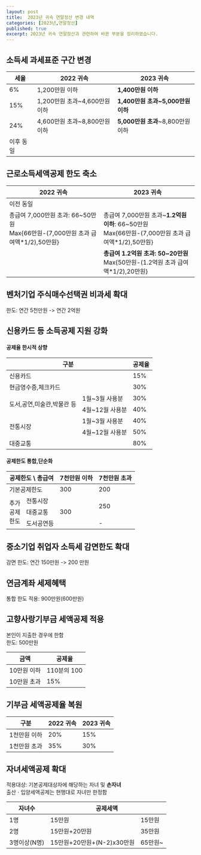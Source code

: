 ```yaml
---
layout: post
title:  2023년 귀속 연말정산 변경 내역
categories: [2023년,연말정산]
published: true
excerpt: 2023년 귀속 연말정산과 관련하여 바뀐 부분을 정리하였습니다.
---
```


## 소득세 과세표준 구간 변경

|세율|2022 귀속|2023 귀속|
|---|---------|---------|
|6%|1,200만원 이하|**1,400만원 이하**|
|15%|1,200만원 초과~4,600만원 이하|**1,400만원 초과~5,000만원 이하**|
|24%|4,600만원 초과~8,800만원 이하|**5,000만원 초과**~8,800만원 이하|
|이후 동일|||

## 근로소득세액공제 한도 축소

|2022 귀속|2023 귀속|
|---------|---------|
|이전 동일||
|총급여 7,000만원 초과: 66~50만원<br>Max{66만원-(7,000만원 초과 급여액*1/2),50만원}|총급여 7,000만원 초과~**1.2억원 이하**: 66~50만원<br>Max{66만원-(7,000만원 초과 급여액*1/2),50만원} |
||**총급여 1.2억원 초과: 50~20만원**<br>Max{50만원-(1.2억원 초과 급여액*1/2),20만원} |

## 벤처기업 주식매수선택권 비과세 확대 
한도: 연간 5천만원 -> 연간 2억원 

## 신용카드 등 소득공제 지원 강화 

#### 공제율 한시적 상향

<table>
  <thead>
    <th colspan="2">구분</th>
    <th>공제율</th>
  </thead>  
  <tr>
    <td colspan="2">신용카드</td>
    <td>15%</td>
  </tr>
  <tr>
    <td colspan="2">현금영수증,체크카드</td>
    <td>30%</td>
  </tr>
  <tr>
    <td rowspan="2">도서,공연,미술관,박물관 등</td>
    <td>1월~3월 사용분</td>
    <td>30%</td>
  </tr>
  <tr>
    <td>4월~12월 사용분</td>
    <td>40%</td>
  </tr>
  <tr>
    <td rowspan="2">전통시장</td>
    <td>1월~3월 사용분</td>
    <td>40%</td>
  </tr>
  <tr>
    <td>4월~12월 사용분</td>
    <td>50%</td>
  </tr>
  <tr>
    <td colspan="2">대중교통</td>
    <td>80%</td>
  </tr>  
</table>


#### 공제한도 통합,단순화 

<table>
  <thead>
    <th colspan="2">공제한도 \ 총급여</th>
    <th>7천만원 이하</th>
    <th>7천만원 초과</th>
  </thead>  
  <tr>
    <td colspan="2">기본공제한도</td>
    <td>300</td>
    <td>200</td>
  </tr>
  <tr>
    <td rowspan="3">추가<br>공제<br>한도</td>
    <td>전통시장</td>
    <td rowspan="3">300</td>
    <td rowspan="2">250</td>
  </tr>
  <tr>
    <td>대중교통</td>
  </tr>
  <tr>
    <td>도서공연등</td>
    <td>-</td>
  </tr>
</table>

## 중소기업 취업자 소득세 감면한도 확대
감면 한도: 연간 150만원 -> 200 만원

## 연금계좌 세제혜택
통합 한도 적용: 900만원(600만원)

## 고향사랑기부금 세액공제 적용
본인이 지출한 경우에 한함   
한도: 500만원  

|금액|공제율|
|---------|---------|
|10만원 이하|110분의 100|
|10만원 초과|15%|

## 기부금 세액공제율 복원

|구분|2022 귀속|2023 귀속|
|---|---------|---------|
|1천만원 이하|20%|15%|
|1천만원 초과|35%|30%|

## 자녀세액공제 확대  
적용대상: 기본공제대상자에 해당하는 자녀 및 **손자녀**  
출산ㆍ입양세액공제는 현행대로 자녀만 한정함

<table>
  <thead>
    <th>자녀수</th>
    <th colspan="2">공제세액</th>
  </thead>  
  <tr>
    <td>1명</td>
    <td>15만원</td>
    <td>15만원</td>
  </tr>
  <tr>
    <td>2명</td>
    <td>15만원+20만원</td>
    <td>35만원</td>
  </tr>
  <tr>
    <td>3명이상(N명)</td>
    <td>15만원+20만원+(N-2)x30만원</td>
    <td>65만원~</td>
  </tr>
</table>





